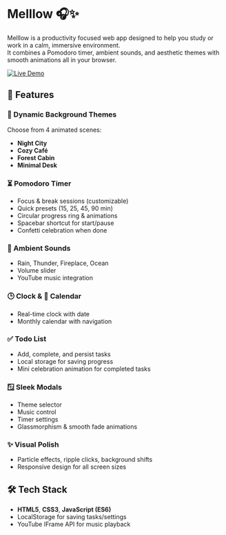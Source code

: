 # Melllow 🎧✨

Melllow is a productivity focused web app designed to help you study or work in a calm, immersive environment.  
It combines a Pomodoro timer, ambient sounds, and aesthetic themes with smooth animations all in your browser.

[![Live Demo](https://img.shields.io/badge/Live%20Demo-Mellow-darkgreen?style=for-the-badge)](https://f58igx-kodes.github.io/Mellow/)



## 🚀 Features

### 🎨 Dynamic Background Themes
Choose from 4 animated scenes:

- **Night City**
- **Cozy Café**
- **Forest Cabin**
- **Minimal Desk**

### ⏳ Pomodoro Timer
- Focus & break sessions (customizable)
- Quick presets (15, 25, 45, 90 min)
- Circular progress ring & animations
- Spacebar shortcut for start/pause
- Confetti celebration when done

### 🌊 Ambient Sounds
- Rain, Thunder, Fireplace, Ocean
- Volume slider
- YouTube music integration

### 🕒 Clock & 📅 Calendar
- Real-time clock with date
- Monthly calendar with navigation

### ✅ Todo List
- Add, complete, and persist tasks
- Local storage for saving progress
- Mini celebration animation for completed tasks

### 🪟 Sleek Modals
- Theme selector
- Music control
- Timer settings
- Glassmorphism & smooth fade animations

### ✨ Visual Polish
- Particle effects, ripple clicks, background shifts
- Responsive design for all screen sizes

## 🛠️ Tech Stack
- **HTML5**, **CSS3**, **JavaScript (ES6)**
- LocalStorage for saving tasks/settings
- YouTube IFrame API for music playback


